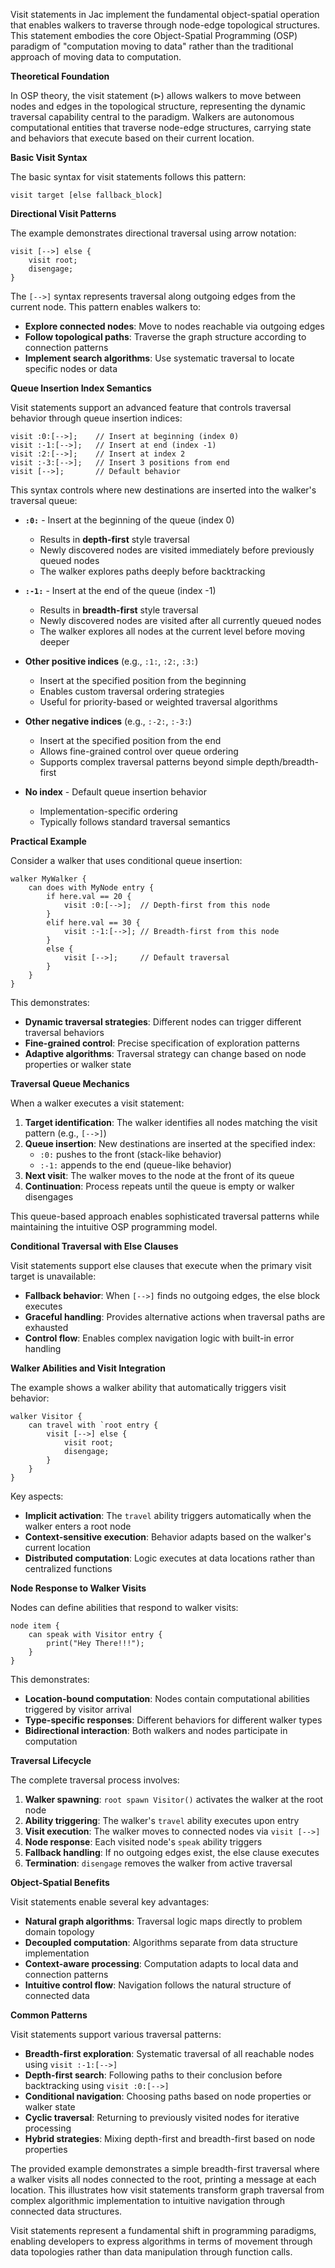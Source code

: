 Visit statements in Jac implement the fundamental object-spatial operation that enables walkers to traverse through node-edge topological structures. This statement embodies the core Object-Spatial Programming (OSP) paradigm of "computation moving to data" rather than the traditional approach of moving data to computation.

**Theoretical Foundation**

In OSP theory, the visit statement ($\triangleright$) allows walkers to move between nodes and edges in the topological structure, representing the dynamic traversal capability central to the paradigm. Walkers are autonomous computational entities that traverse node-edge structures, carrying state and behaviors that execute based on their current location.

**Basic Visit Syntax**

The basic syntax for visit statements follows this pattern:
```jac
visit target [else fallback_block]
```

**Directional Visit Patterns**

The example demonstrates directional traversal using arrow notation:
```jac
visit [-->] else {
    visit root;
    disengage;
}
```

The `[-->]` syntax represents traversal along outgoing edges from the current node. This pattern enables walkers to:

- **Explore connected nodes**: Move to nodes reachable via outgoing edges
- **Follow topological paths**: Traverse the graph structure according to connection patterns
- **Implement search algorithms**: Use systematic traversal to locate specific nodes or data

**Queue Insertion Index Semantics**

Visit statements support an advanced feature that controls traversal behavior through queue insertion indices:

```jac
visit :0:[-->];    // Insert at beginning (index 0)
visit :-1:[-->];   // Insert at end (index -1)
visit :2:[-->];    // Insert at index 2
visit :-3:[-->];   // Insert 3 positions from end
visit [-->];       // Default behavior
```

This syntax controls where new destinations are inserted into the walker's traversal queue:

- **`:0:`** - Insert at the beginning of the queue (index 0)
  - Results in **depth-first** style traversal
  - Newly discovered nodes are visited immediately before previously queued nodes
  - The walker explores paths deeply before backtracking

- **`:-1:`** - Insert at the end of the queue (index -1)
  - Results in **breadth-first** style traversal  
  - Newly discovered nodes are visited after all currently queued nodes
  - The walker explores all nodes at the current level before moving deeper

- **Other positive indices** (e.g., `:1:`, `:2:`, `:3:`)
  - Insert at the specified position from the beginning
  - Enables custom traversal ordering strategies
  - Useful for priority-based or weighted traversal algorithms

- **Other negative indices** (e.g., `:-2:`, `:-3:`)
  - Insert at the specified position from the end
  - Allows fine-grained control over queue ordering
  - Supports complex traversal patterns beyond simple depth/breadth-first

- **No index** - Default queue insertion behavior
  - Implementation-specific ordering
  - Typically follows standard traversal semantics

**Practical Example**

Consider a walker that uses conditional queue insertion:
```jac
walker MyWalker {
    can does with MyNode entry {
        if here.val == 20 {
            visit :0:[-->];  // Depth-first from this node
        }
        elif here.val == 30 {
            visit :-1:[-->]; // Breadth-first from this node
        }
        else {
            visit [-->];     // Default traversal
        }
    }
}
```

This demonstrates:
- **Dynamic traversal strategies**: Different nodes can trigger different traversal behaviors
- **Fine-grained control**: Precise specification of exploration patterns
- **Adaptive algorithms**: Traversal strategy can change based on node properties or walker state

**Traversal Queue Mechanics**

When a walker executes a visit statement:

1. **Target identification**: The walker identifies all nodes matching the visit pattern (e.g., `[-->]`)
2. **Queue insertion**: New destinations are inserted at the specified index:
   - `:0:` pushes to the front (stack-like behavior)
   - `:-1:` appends to the end (queue-like behavior)
3. **Next visit**: The walker moves to the node at the front of its queue
4. **Continuation**: Process repeats until the queue is empty or walker disengages

This queue-based approach enables sophisticated traversal patterns while maintaining the intuitive OSP programming model.

**Conditional Traversal with Else Clauses**

Visit statements support else clauses that execute when the primary visit target is unavailable:

- **Fallback behavior**: When `[-->]` finds no outgoing edges, the else block executes
- **Graceful handling**: Provides alternative actions when traversal paths are exhausted
- **Control flow**: Enables complex navigation logic with built-in error handling

**Walker Abilities and Visit Integration**

The example shows a walker ability that automatically triggers visit behavior:
```jac
walker Visitor {
    can travel with `root entry {
        visit [-->] else {
            visit root;
            disengage;
        }
    }
}
```

Key aspects:
- **Implicit activation**: The `travel` ability triggers automatically when the walker enters a root node
- **Context-sensitive execution**: Behavior adapts based on the walker's current location
- **Distributed computation**: Logic executes at data locations rather than centralized functions

**Node Response to Walker Visits**

Nodes can define abilities that respond to walker visits:
```jac
node item {
    can speak with Visitor entry {
        print("Hey There!!!");
    }
}
```

This demonstrates:
- **Location-bound computation**: Nodes contain computational abilities triggered by visitor arrival
- **Type-specific responses**: Different behaviors for different walker types
- **Bidirectional interaction**: Both walkers and nodes participate in computation

**Traversal Lifecycle**

The complete traversal process involves:

1. **Walker spawning**: `root spawn Visitor()` activates the walker at the root node
2. **Ability triggering**: The walker's `travel` ability executes upon entry
3. **Visit execution**: The walker moves to connected nodes via `visit [-->]`
4. **Node response**: Each visited node's `speak` ability triggers
5. **Fallback handling**: If no outgoing edges exist, the else clause executes
6. **Termination**: `disengage` removes the walker from active traversal

**Object-Spatial Benefits**

Visit statements enable several key advantages:

- **Natural graph algorithms**: Traversal logic maps directly to problem domain topology
- **Decoupled computation**: Algorithms separate from data structure implementation
- **Context-aware processing**: Computation adapts to local data and connection patterns
- **Intuitive control flow**: Navigation follows the natural structure of connected data

**Common Patterns**

Visit statements support various traversal patterns:
- **Breadth-first exploration**: Systematic traversal of all reachable nodes using `visit :-1:[-->]`
- **Depth-first search**: Following paths to their conclusion before backtracking using `visit :0:[-->]`
- **Conditional navigation**: Choosing paths based on node properties or walker state
- **Cyclic traversal**: Returning to previously visited nodes for iterative processing
- **Hybrid strategies**: Mixing depth-first and breadth-first based on node properties

The provided example demonstrates a simple breadth-first traversal where a walker visits all nodes connected to the root, printing a message at each location. This illustrates how visit statements transform graph traversal from complex algorithmic implementation to intuitive navigation through connected data structures.

Visit statements represent a fundamental shift in programming paradigms, enabling developers to express algorithms in terms of movement through data topologies rather than data manipulation through function calls.

